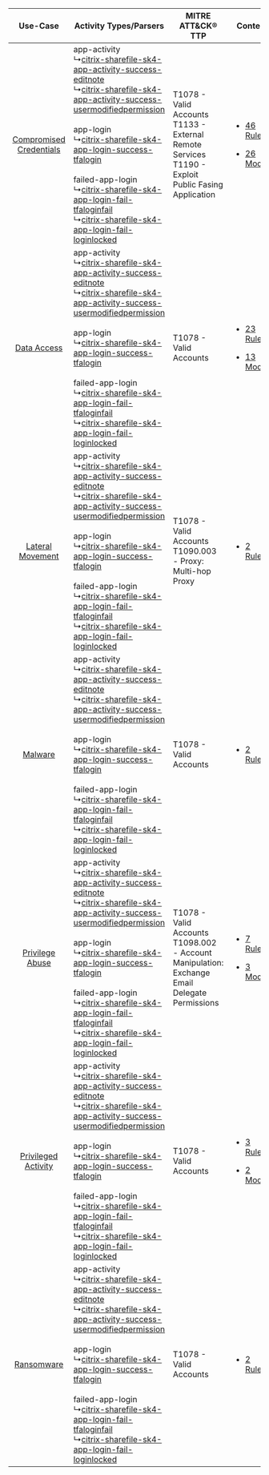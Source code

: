 |    Use-Case    | Activity Types/Parsers    | MITRE ATT&CK® TTP    | Content    |
|:----:| ---- | ---- | ---- |
| [Compromised Credentials](../../../UseCases/uc_compromised_credentials.md) |  app-activity<br> ↳[citrix-sharefile-sk4-app-activity-success-editnote](Ps/pC_citrixsharefilesk4appactivitysuccesseditnote.md)<br> ↳[citrix-sharefile-sk4-app-activity-success-usermodifiedpermission](Ps/pC_citrixsharefilesk4appactivitysuccessusermodifiedpermission.md)<br><br> app-login<br> ↳[citrix-sharefile-sk4-app-login-success-tfalogin](Ps/pC_citrixsharefilesk4apploginsuccesstfalogin.md)<br><br> failed-app-login<br> ↳[citrix-sharefile-sk4-app-login-fail-tfaloginfail](Ps/pC_citrixsharefilesk4apploginfailtfaloginfail.md)<br> ↳[citrix-sharefile-sk4-app-login-fail-loginlocked](Ps/pC_citrixsharefilesk4apploginfailloginlocked.md)<br> | T1078 - Valid Accounts<br>T1133 - External Remote Services<br>T1190 - Exploit Public Fasing Application<br> | [<ul><li>46 Rules</li></ul><ul><li>26 Models</li></ul>](RM/r_m_citrix_citrix_sharefile_Compromised_Credentials.md) |
|    [Data Access](../../../UseCases/uc_data_access.md)    |  app-activity<br> ↳[citrix-sharefile-sk4-app-activity-success-editnote](Ps/pC_citrixsharefilesk4appactivitysuccesseditnote.md)<br> ↳[citrix-sharefile-sk4-app-activity-success-usermodifiedpermission](Ps/pC_citrixsharefilesk4appactivitysuccessusermodifiedpermission.md)<br><br> app-login<br> ↳[citrix-sharefile-sk4-app-login-success-tfalogin](Ps/pC_citrixsharefilesk4apploginsuccesstfalogin.md)<br><br> failed-app-login<br> ↳[citrix-sharefile-sk4-app-login-fail-tfaloginfail](Ps/pC_citrixsharefilesk4apploginfailtfaloginfail.md)<br> ↳[citrix-sharefile-sk4-app-login-fail-loginlocked](Ps/pC_citrixsharefilesk4apploginfailloginlocked.md)<br> | T1078 - Valid Accounts<br>    | [<ul><li>23 Rules</li></ul><ul><li>13 Models</li></ul>](RM/r_m_citrix_citrix_sharefile_Data_Access.md)    |
|        [Lateral Movement](../../../UseCases/uc_lateral_movement.md)        |  app-activity<br> ↳[citrix-sharefile-sk4-app-activity-success-editnote](Ps/pC_citrixsharefilesk4appactivitysuccesseditnote.md)<br> ↳[citrix-sharefile-sk4-app-activity-success-usermodifiedpermission](Ps/pC_citrixsharefilesk4appactivitysuccessusermodifiedpermission.md)<br><br> app-login<br> ↳[citrix-sharefile-sk4-app-login-success-tfalogin](Ps/pC_citrixsharefilesk4apploginsuccesstfalogin.md)<br><br> failed-app-login<br> ↳[citrix-sharefile-sk4-app-login-fail-tfaloginfail](Ps/pC_citrixsharefilesk4apploginfailtfaloginfail.md)<br> ↳[citrix-sharefile-sk4-app-login-fail-loginlocked](Ps/pC_citrixsharefilesk4apploginfailloginlocked.md)<br> | T1078 - Valid Accounts<br>T1090.003 - Proxy: Multi-hop Proxy<br>    | [<ul><li>2 Rules</li></ul>](RM/r_m_citrix_citrix_sharefile_Lateral_Movement.md)    |
|    [Malware](../../../UseCases/uc_malware.md)    |  app-activity<br> ↳[citrix-sharefile-sk4-app-activity-success-editnote](Ps/pC_citrixsharefilesk4appactivitysuccesseditnote.md)<br> ↳[citrix-sharefile-sk4-app-activity-success-usermodifiedpermission](Ps/pC_citrixsharefilesk4appactivitysuccessusermodifiedpermission.md)<br><br> app-login<br> ↳[citrix-sharefile-sk4-app-login-success-tfalogin](Ps/pC_citrixsharefilesk4apploginsuccesstfalogin.md)<br><br> failed-app-login<br> ↳[citrix-sharefile-sk4-app-login-fail-tfaloginfail](Ps/pC_citrixsharefilesk4apploginfailtfaloginfail.md)<br> ↳[citrix-sharefile-sk4-app-login-fail-loginlocked](Ps/pC_citrixsharefilesk4apploginfailloginlocked.md)<br> | T1078 - Valid Accounts<br>    | [<ul><li>2 Rules</li></ul>](RM/r_m_citrix_citrix_sharefile_Malware.md)    |
|         [Privilege Abuse](../../../UseCases/uc_privilege_abuse.md)         |  app-activity<br> ↳[citrix-sharefile-sk4-app-activity-success-editnote](Ps/pC_citrixsharefilesk4appactivitysuccesseditnote.md)<br> ↳[citrix-sharefile-sk4-app-activity-success-usermodifiedpermission](Ps/pC_citrixsharefilesk4appactivitysuccessusermodifiedpermission.md)<br><br> app-login<br> ↳[citrix-sharefile-sk4-app-login-success-tfalogin](Ps/pC_citrixsharefilesk4apploginsuccesstfalogin.md)<br><br> failed-app-login<br> ↳[citrix-sharefile-sk4-app-login-fail-tfaloginfail](Ps/pC_citrixsharefilesk4apploginfailtfaloginfail.md)<br> ↳[citrix-sharefile-sk4-app-login-fail-loginlocked](Ps/pC_citrixsharefilesk4apploginfailloginlocked.md)<br> | T1078 - Valid Accounts<br>T1098.002 - Account Manipulation: Exchange Email Delegate Permissions<br>         | [<ul><li>7 Rules</li></ul><ul><li>3 Models</li></ul>](RM/r_m_citrix_citrix_sharefile_Privilege_Abuse.md)    |
|     [Privileged Activity](../../../UseCases/uc_privileged_activity.md)     |  app-activity<br> ↳[citrix-sharefile-sk4-app-activity-success-editnote](Ps/pC_citrixsharefilesk4appactivitysuccesseditnote.md)<br> ↳[citrix-sharefile-sk4-app-activity-success-usermodifiedpermission](Ps/pC_citrixsharefilesk4appactivitysuccessusermodifiedpermission.md)<br><br> app-login<br> ↳[citrix-sharefile-sk4-app-login-success-tfalogin](Ps/pC_citrixsharefilesk4apploginsuccesstfalogin.md)<br><br> failed-app-login<br> ↳[citrix-sharefile-sk4-app-login-fail-tfaloginfail](Ps/pC_citrixsharefilesk4apploginfailtfaloginfail.md)<br> ↳[citrix-sharefile-sk4-app-login-fail-loginlocked](Ps/pC_citrixsharefilesk4apploginfailloginlocked.md)<br> | T1078 - Valid Accounts<br>    | [<ul><li>3 Rules</li></ul><ul><li>2 Models</li></ul>](RM/r_m_citrix_citrix_sharefile_Privileged_Activity.md)       |
|    [Ransomware](../../../UseCases/uc_ransomware.md)    |  app-activity<br> ↳[citrix-sharefile-sk4-app-activity-success-editnote](Ps/pC_citrixsharefilesk4appactivitysuccesseditnote.md)<br> ↳[citrix-sharefile-sk4-app-activity-success-usermodifiedpermission](Ps/pC_citrixsharefilesk4appactivitysuccessusermodifiedpermission.md)<br><br> app-login<br> ↳[citrix-sharefile-sk4-app-login-success-tfalogin](Ps/pC_citrixsharefilesk4apploginsuccesstfalogin.md)<br><br> failed-app-login<br> ↳[citrix-sharefile-sk4-app-login-fail-tfaloginfail](Ps/pC_citrixsharefilesk4apploginfailtfaloginfail.md)<br> ↳[citrix-sharefile-sk4-app-login-fail-loginlocked](Ps/pC_citrixsharefilesk4apploginfailloginlocked.md)<br> | T1078 - Valid Accounts<br>    | [<ul><li>2 Rules</li></ul>](RM/r_m_citrix_citrix_sharefile_Ransomware.md)    |